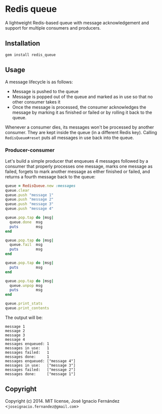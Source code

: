 # Redis queue

A lightweight Redis-based queue with message acknowledgement and support for multiple consumers and producers.

## Installation

`gem install redis_queue`

## Usage

A message lifecycle is as follows:

* Message is pushed to the queue
* Message is popped out of the queue and marked as in use so that no other consumer takes it
* Once the message is processed, the consumer acknowledges the message by marking it as finished or failed or by rolling it back to the queue.

Whenever a consumer dies, its messages won't be processed by another consumer. They are kept inside the queue (in a different Redis key). Calling `RedisQueue#reset` puts all messages in use back into the queue.

### Producer-consumer

Let's build a simple producer that enqueues 4 messages followed by a consumer that properly processes one message, marks one message as failed, forgets to mark another message as either finished or failed, and returns a fourth message back to the queue:

```ruby
queue = RedisQueue.new :messages
queue.clear
queue.push "message 1"
queue.push "message 2"
queue.push "message 3"
queue.push "message 4"

queue.pop.tap do |msg|
  queue.done  msg
  puts        msg
end

queue.pop.tap do |msg|
  queue.fail  msg
  puts        msg
end

queue.pop.tap do |msg|
  puts        msg
end

queue.pop.tap do |msg|
  queue.unpop msg
  puts        msg
end

queue.print_stats
queue.print_contents
```

The output will be:
```
message 1
message 2
message 3
message 4
messages enqueued: 1
messages in use:   1
messages failed:   1
messages done:     1
messages enqueued: ["message 4"]
messages in use:   ["message 3"]
messages failed:   ["message 2"]
messages done:     ["message 1"]
```

## Copyright

Copyright (c) 2014. MIT license, José Ignacio Fernández <`joseignacio.fernandez@gmail.com`>